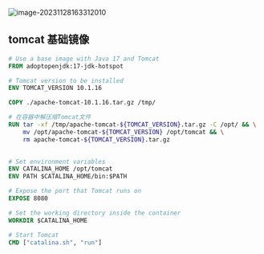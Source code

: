![image-20231128163312010](C:\Users\xx9z\AppData\Roaming\Typora\typora-user-images\image-20231128163312010.png)



## tomcat 基础镜像

```dockerfile
# Use a base image with Java 17 and Tomcat
FROM adoptopenjdk:17-jdk-hotspot

# Tomcat version to be installed
ENV TOMCAT_VERSION 10.1.16

COPY ./apache-tomcat-10.1.16.tar.gz /tmp/

# 在容器中解压缩Tomcat文件
RUN tar -xf /tmp/apache-tomcat-${TOMCAT_VERSION}.tar.gz -C /opt/ && \
    mv /opt/apache-tomcat-${TOMCAT_VERSION} /opt/tomcat && \
    rm apache-tomcat-${TOMCAT_VERSION}.tar.gz

    
# Set environment variables
ENV CATALINA_HOME /opt/tomcat
ENV PATH $CATALINA_HOME/bin:$PATH

# Expose the port that Tomcat runs on
EXPOSE 8080

# Set the working directory inside the container
WORKDIR $CATALINA_HOME

# Start Tomcat
CMD ["catalina.sh", "run"]
```




